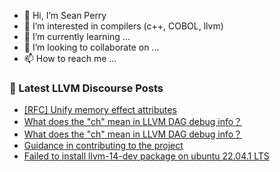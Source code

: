 - 👋 Hi, I’m Sean Perry
- 👀 I’m interested in compilers (c++, COBOL, llvm)
- 🌱 I’m currently learning ...
- 💞️ I’m looking to collaborate on ...
- 📫 How to reach me ...

<!---
s66perry/s66perry is a ✨ special ✨ repository because its `README.md` (this file) appears on your GitHub profile.
You can click the Preview link to take a look at your changes.
--->
### 📕 Latest LLVM Discourse Posts

<!-- DISCOURSE-LLVM:START -->
- [[RFC] Unify memory effect attributes](https://discourse.llvm.org/t/rfc-unify-memory-effect-attributes/65579?page=2#post_23)
- [What does the &quot;ch&quot; mean in LLVM DAG debug info？](https://discourse.llvm.org/t/what-does-the-ch-mean-in-llvm-dag-debug-info/69091#post_3)
- [What does the &quot;ch&quot; mean in LLVM DAG debug info？](https://discourse.llvm.org/t/what-does-the-ch-mean-in-llvm-dag-debug-info/69091#post_2)
- [Guidance in contributing to the project](https://discourse.llvm.org/t/guidance-in-contributing-to-the-project/69008#post_8)
- [Failed to install llvm-14-dev package on ubuntu 22.04.1 LTS](https://discourse.llvm.org/t/failed-to-install-llvm-14-dev-package-on-ubuntu-22-04-1-lts/68495#post_3)
<!-- DISCOURSE-LLVM:END -->
